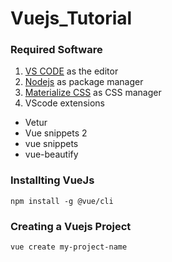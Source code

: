 # Vuejs_Tutorial

### Required Software
1. [VS CODE](https://code.visualstudio.com/download) as the editor
2. [Nodejs](https://nodejs.org/en/download/) as package manager
3. [Materialize CSS](https://materializecss.com) as CSS manager
4. VScode extensions
  + Vetur
  + Vue snippets 2
  + vue snippets
  + vue-beautify
  
 ### Installting VueJs 
 
 `npm install -g @vue/cli`
 
 ### Creating a Vuejs Project
 
 `vue create my-project-name`
  
